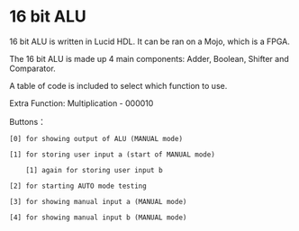 # 16 bit ALU

16 bit ALU is written in Lucid HDL. It can be ran on a Mojo, which is a FPGA. 

The 16 bit ALU is made up 4 main components: Adder, Boolean, Shifter and Comparator.

A table of code is included to select which function to use.

Extra Function: Multiplication - 000010

Buttons：

    [0] for showing output of ALU (MANUAL mode) 

    [1] for storing user input a (start of MANUAL mode) 

        [1] again for storing user input b 

    [2] for starting AUTO mode testing 

    [3] for showing manual input a (MANUAL mode) 

    [4] for showing manual input b (MANUAL mode)
 

